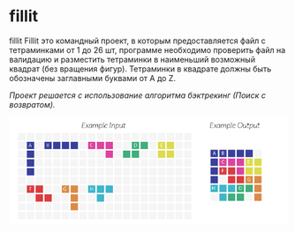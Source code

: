 # fillit
fillit
Fillit это командный проект, в которым предоставляется файл с тетраминками от 1 до 26 шт, программе необходимо проверить файл на валидацию и разместить тетраминки в наименьший возможный квадрат (без вращения фигур). Тетраминки в квадрате должны быть обозначены заглавными буквами от A до Z. 


_Проект решается с использование алгоритма бэктрекинг (Поиск с возвратом)._

![Пример](https://github.com/Timur17/fillit/blob/master/fillit_example.PNG)
